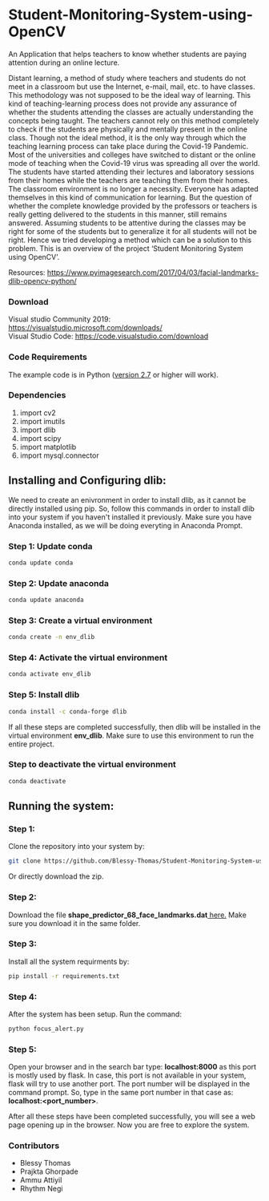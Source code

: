 # Student-Monitoring-System-using-OpenCV
An Application that helps teachers to know whether students are paying attention during an online lecture.

Distant learning, a method of study where teachers and students do not meet in a classroom but use
the Internet, e-mail, mail, etc. to have classes. This methodology was not supposed to be the ideal
way of learning. This kind of teaching-learning process does not provide any assurance of whether
the students attending the classes are actually understanding the concepts being taught. The
teachers cannot rely on this method completely to check if the students are physically and mentally
present in the online class.
Though not the ideal method, it is the only way through which the teaching learning process can
take place during the Covid-19 Pandemic. Most of the universities and colleges have switched to
distant or the online mode of teaching when the Covid-19 virus was spreading all over the world.
The students have started attending their lectures and laboratory sessions from their homes while
the teachers are teaching them from their homes. The classroom environment is no longer a
necessity. Everyone has adapted themselves in this kind of communication for learning.
But the question of whether the complete knowledge provided by the professors or teachers is
really getting delivered to the students in this manner, still remains answered. Assuming students
to be attentive during the classes may be right for some of the students but to generalize it for all
students will not be right. Hence we tried developing a method which can be a solution to this
problem. This is an overview of the project ‘Student Monitoring System using OpenCV’.


Resources:
https://www.pyimagesearch.com/2017/04/03/facial-landmarks-dlib-opencv-python/

### Download
Visual studio Community 2019:
https://visualstudio.microsoft.com/downloads/ <br>
Visual Studio Code: https://code.visualstudio.com/download

### Code Requirements
The example code is in Python ([version 2.7](hhttps://www.python.org/downloads/) or higher will work). 

### Dependencies

1) import cv2
2) import imutils
3) import dlib
4) import scipy
5) import matplotlib
6) import mysql.connector

## Installing and Configuring dlib:
We need to create an enivronment in order to install dlib, as it cannot be directly installed using pip. So, follow this commands in order to install dlib into your system if you haven't installed it previously. Make sure you have Anaconda installed, as we will be doing everyting in Anaconda Prompt. 
### Step 1: Update conda 
```bash
conda update conda
```
### Step 2: Update anaconda 
```bash
conda update anaconda 
```
### Step 3: Create a virtual environment
```bash 
conda create -n env_dlib 
```
### Step 4: Activate the virtual environment 
```bash 
conda activate env_dlib
```
### Step 5: Install dlib 
```bash 
conda install -c conda-forge dlib 
```
If all these steps are completed successfully, then dlib will be installed in the virtual environment <b>env_dlib</b>. Make sure to use this environment to run the entire project. 

### Step to deactivate the virtual environment 
```bash 
conda deactivate 
```

## Running the system: 

### Step 1: 
Clone the repository into your system by: 
```bash 
git clone https://github.com/Blessy-Thomas/Student-Monitoring-System-using-OpenCV.git
```
Or directly download the zip.

### Step 2: 
Download the file <b>shape_predictor_68_face_landmarks.dat</b><a href = "https://drive.google.com/file/d/14weZIclFncz8BMOmrkLp9PadLIccbSBa/view?usp=sharing"> here.</a> Make sure you download it in the same folder. 

### Step 3: 
Install all the system requirments by:
```bash 
pip install -r requirements.txt
```
### Step 4: 
After the system has been setup. Run the command: 
```bash 
python focus_alert.py
```

### Step 5: 
Open your browser and in the search bar type: 
<b>localhost:8000</b> as this port is mostly used by flask. 
In case, this port is not available in your system, flask will try to use another port. The port number will be displayed in the command prompt.
So, type in the same port number in that case as: 
<b>localhost:<port_number></b>.
  
After all these steps have been completed successfully, you will see a web page opening up in the browser. Now you are free to explore the system.
  
### Contributors
  <ul>
    <li>Blessy Thomas</li>
    <li>Prajkta Ghorpade</li>
    <li>Ammu Attiyil</li>
    <li>Rhythm Negi</li>
  </ul>
